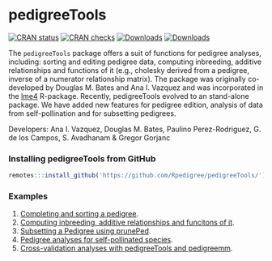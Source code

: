pedigreeTools
=========

[![CRAN status](https://www.r-pkg.org/badges/version/pedigreeTools?color=green)](https://CRAN.R-project.org/package=pedigreeTools)
[![CRAN checks](https://badges.cranchecks.info/worst/pedigreeTools.svg)](https://cran.r-project.org/web/checks/check_results_pedigreeTools.html)
[![Downloads](https://cranlogs.r-pkg.org/badges/grand-total/pedigreeTools)](http://www.r-pkg.org/pkg/pedigreeTools)
[![Downloads](http://cranlogs.r-pkg.org/badges/pedigreeTools?color=blue)](http://www.r-pkg.org/pkg/pedigreeTools)


The ```pedigreeTools``` package offers a suit of functions for pedigree analyses, 
including: sorting and editing pedigree data, computing inbreeding, 
additive relationships and functions of it (e.g., cholesky derived from a pedigree, 
inverse of a numerator relationship matrix). The package was originally 
co-developed by Douglas M. Bates and Ana I. Vazquez and was incorporated in 
the [lme4](https://CRAN.R-project.org/package=lme4) R-package. Recently, 
pedigreeTools evolved to an stand-alone package. We have added new 
features for pedigree edition, analysis of data from self-pollination 
and for subsetting pedigrees.

Developers: Ana I. Vazquez, Douglas M. Bates,
Paulino Perez-Rodriguez, G. de los Campos, S. Avadhanam & Gregor Gorjanc

### Installing pedigreeTools from GitHub

```R
remotes:::install_github('https://github.com/Rpedigree/pedigreeTools/')            
```
### Examples
 
  1. [Completing and sorting a pedigree](https://github.com/Rpedigree/pedigreeTools/blob/master/inst/examples/example1.md).
  2. [Computing inbreeding, additive relationships and funcitons of it](https://github.com/Rpedigree/pedigreeTools/blob/master/inst/examples/example2.md).
  3. [Subsetting a Pedigree using prunePed](https://github.com/Rpedigree/pedigreeTools/blob/master/inst/examples/example3.md).
  4. [Pedigree analyses for self-pollinated species](https://github.com/Rpedigree/pedigreeTools/blob/master/inst/examples/example4.md).
  5. [Cross-validation analyses with pedigreeTools and pedigreemm](https://github.com/Rpedigree/pedigreeTools/blob/master/inst/examples/example5.md).

